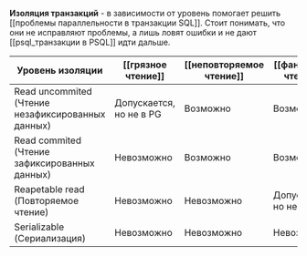 
**Изоляция транзакций** - в зависимости от уровень помогает решить [[проблемы параллельности в транзакции SQL]]. Стоит понимать, что они не исправляют проблемы, а лишь ловят ошибки и не дают [[psql_транзакции в PSQL]] идти дальше.

| Уровень изоляции                                  | [[грязное чтение]]      | [[неповторяемое чтение]] | [[фантомное чтение]]     | [[аномалия сериализации]] |
| ------------------------------------------------- | ----------------------- | -------------------- | ----------------------- | --------------------- |
| Read uncommited (Чтение незафиксированных данных) | Допускается, но не в PG | Возможно             | Возможно                | Возможно              |
| Read commited (Чтение зафиксированных данных)     | Невозможно              | Возможно             | Возможно                | Возможно              |
| Reapetable read (Повторяемое чтение)              | Невозможно              | Невозможно           | Допускается, но не в PG | Возможно              |
| Serializable (Сериализация)                       | Невозможно              | Невозможно           | Невозможно              | Невозможно            |
